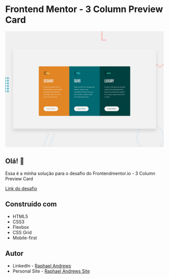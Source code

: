# Frontend Mentor - 3 Column Preview Card

![Design preview for the 3 Column Preview Card coding challenge](./design/desktop-preview.jpg)

## Olá! 👋

Essa é a minha solução para o desafio do Frontendmentor.io - 3 Column Preview Card

[Link do desafio](https://www.frontendmentor.io/challenges/3column-preview-card-component-pH92eAR2-/hub/3column-preview-card-component-H1ZkLJ9H5)

## Construído com

- HTML5
- CSS3
- Flexbox
- CSS Grid
- Mobile-first

## Autor

- LinkedIn - [Raphael Andrews](https://www.linkedin.com/in/raphael-andrews/)
- Personal Site - [Raphael Andrews Site](https://raphaelandrews.github.io/Andrews.Me)